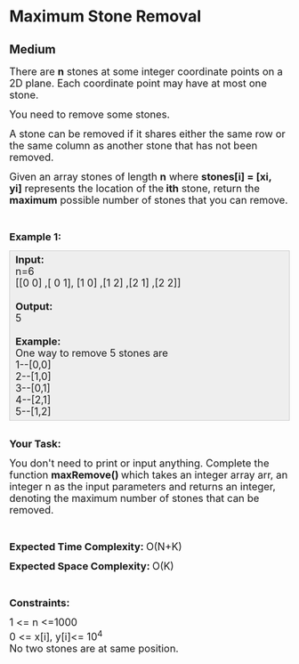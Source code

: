 # Maximum Stone Removal
## Medium
<div class="problems_problem_content__Xm_eO"><p><span style="font-size:18px">There are&nbsp;<strong>n</strong>&nbsp;stones at some integer coordinate points on a 2D plane. Each coordinate point may have at most one stone.</span></p>

<p><span style="font-size:18px">You need to remove some stones.&nbsp;</span></p>

<p><span style="font-size:18px">A stone can be removed if it shares either&nbsp;the same row or the same column&nbsp;as another stone that has not been removed.</span></p>

<p><span style="font-size:18px">Given an array&nbsp;stones&nbsp;of length&nbsp;<strong>n</strong>&nbsp;where&nbsp;<strong>stones[i] = [xi, yi]</strong>&nbsp;represents the location of the<strong>&nbsp;ith</strong>&nbsp;stone, return&nbsp;the <strong>maximum</strong> possible number of stones that you can remove.</span></p>

<p>&nbsp;</p>

<p><span style="font-size:18px"><strong>Example 1:</strong></span></p>

<div style="background: rgb(238, 238, 238); border: 1px solid rgb(204, 204, 204); padding: 5px 10px; --darkreader-inline-bgcolor: #27292a; --darkreader-inline-bgimage: none; --darkreader-inline-border-top: #414749; --darkreader-inline-border-right: #414749; --darkreader-inline-border-bottom: #414749; --darkreader-inline-border-left: #414749;" data-darkreader-inline-bgcolor="" data-darkreader-inline-bgimage="" data-darkreader-inline-border-top="" data-darkreader-inline-border-right="" data-darkreader-inline-border-bottom="" data-darkreader-inline-border-left=""><span style="font-size:18px"><strong>Input:</strong><br>
n=6<br>
[[0 0] ,[ 0 1], [1 0] ,[1 2] ,[2 1] ,[2 2]]<br>
<br>
<strong>Output:</strong><br>
5<br>
<br>
<strong>Example:</strong><br>
One way to remove 5 stones are<br>
1--[0,0]<br>
2--[1,0]<br>
3--[0,1]<br>
4--[2,1]<br>
5--[1,2]</span></div>

<p><br>
<span style="font-size:18px"><strong>Your Task:</strong></span></p>

<p><span style="font-size:18px">You don't need to print or input anything. Complete the function <strong>maxRemove()&nbsp;</strong>which takes an integer array&nbsp;arr, an integer&nbsp;n&nbsp;as the input parameters and returns an integer, denoting the maximum number of stones that can be removed.</span></p>

<p>&nbsp;</p>

<p><span style="font-size:18px"><strong>Expected Time Complexity:&nbsp;</strong>O(N+K)</span></p>

<p><span style="font-size:18px"><strong>Expected Space Complexity:&nbsp;</strong>O(K)</span></p>

<p>&nbsp;</p>

<p><span style="font-size:18px"><strong>Constraints:</strong></span></p>

<p><span style="font-size:18px">1 &lt;= n &lt;=1000<br>
0 &lt;= x[i], y[i]&lt;= 10<sup>4</sup><br>
No two stones are at same position.</span></p>
</div>